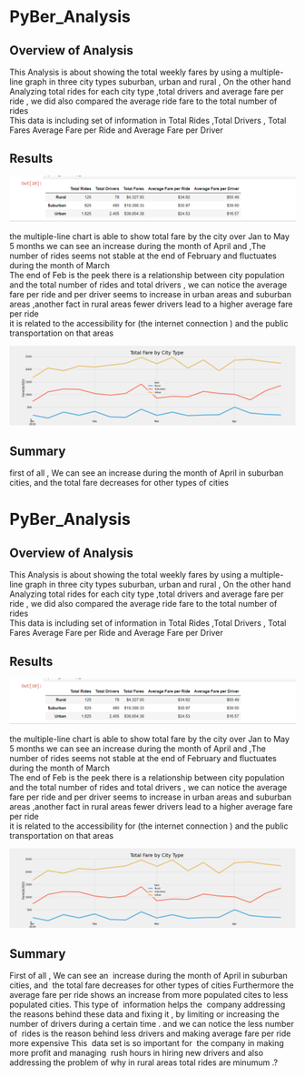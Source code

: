 # PyBer_Analysis


## Overview of Analysis

This Analysis is about showing the total weekly fares by using a  multiple-line graph in three city types  suburban, urban and rural , On the other hand Analyzing total rides for each city type ,total drivers and average fare per ride , we did also compared   the average ride fare to the total number of rides  
This data is  including set of information  in Total Rides	,Total Drivers ,	Total Fares	Average Fare per Ride and 	Average Fare per Driver


## Results


               
               
  
  
  
![](analysis/Readme.png)




the multiple-line chart  is able to show  total fare by the city over Jan to May 5 months we can see an increase during the month of April and  ,The number of rides seems not stable  at the end of February and fluctuates during the month of March  
The end of Feb is the peek there is a relationship between city population and the total number of rides and total drivers , we can notice the average fare per ride and per driver seems to increase in urban areas and suburban areas ,another fact  in rural areas fewer drivers   lead to a higher average fare per ride  
it is related to  the accessibility for (the internet connection ) and the public transportation on that areas  


![](analysis/PyBer_fare_summary.png)


## Summary
first of all , We can see an  increase during the month of April in suburban cities, and  the total fare decreases for other types of cities
# PyBer_Analysis


## Overview of Analysis

This Analysis is about showing the total weekly fares by using a  multiple-line graph in three city types  suburban, urban and rural , On the other hand Analyzing total rides for each city type ,total drivers and average fare per ride , we did also compared   the average ride fare to the total number of rides  
This data is  including set of information  in Total Rides	,Total Drivers ,	Total Fares	Average Fare per Ride and 	Average Fare per Driver


## Results


               
               
  
  
  
![](analysis/Readme.png)




the multiple-line chart  is able to show  total fare by the city over Jan to May 5 months we can see an increase during the month of April and  ,The number of rides seems not stable  at the end of February and fluctuates during the month of March  
The end of Feb is the peek there is a relationship between city population and the total number of rides and total drivers , we can notice the average fare per ride and per driver seems to increase in urban areas and suburban areas ,another fact  in rural areas fewer drivers   lead to a higher average fare per ride  
it is related to  the accessibility for (the internet connection ) and the public transportation on that areas  


![](analysis/PyBer_fare_summary.png)


## Summary
First of all , We can see an  increase during the month of April in suburban cities, and  the total fare decreases for other types of cities
Furthermore the average fare per ride shows an increase from more populated cites to less populated cities.
This type of  information helps the  company addressing the reasons behind these data and fixing it , by limiting or increasing the number of drivers during a certain time . and we can notice the less number of  rides is the reason behind less drivers and making average fare per ride more expensive
This  data set is so important for  the company in making more profit and managing  rush hours in hiring new drivers and also addressing the problem of why in rural areas
total rides are minumum .?


